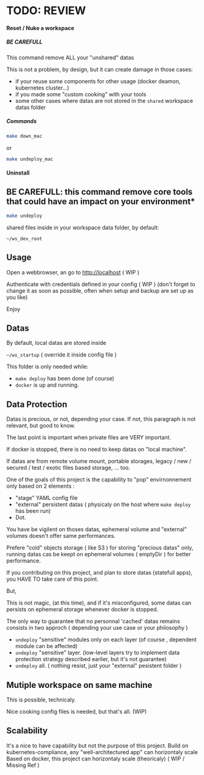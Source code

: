 # TODO: REVIEW
#### Reset / Nuke a workspace

##### BE CAREFULL

This command remove ALL your "unshared" datas

This is not a problem, by design, but it can create damage in those cases:

- if your reuse some components for other usage (docker deamon, kubernetes cluster...)
- if you made some "custom cooking" with your tools
- some other cases where datas are not stored in the `shared` workspace datas folder

##### Commands

````bash
make down_mac
````

or

````bash
make undeploy_mac
````

#### Uninstall

## BE CAREFULL: this command remove core tools that could have an impact on your environment*

```bash
make undeploy
```

shared files inside in your workspace data folder, by default:

`~/ws_dev_root`

## Usage

Open a webbrowser, an go to <http://localhost> ( WIP )

Authenticate with credentials defined in your config ( WIP )
(don't forget to change it as soon as possible, often when setup and backup are set up as you like)

Enjoy

## Datas

By default, local datas are stored inside

`~/ws_startup` ( override it inside config file )

This folder is only needed while:

- `make deploy` has been done (of course)
- `docker` is up and running.

## Data Protection

Datas is precious, or not, depending your case. If not, this paragraph is not relevant, but good to know.

The last point is important when private files are VERY important.

If docker is stopped, there is no need to keep datas on "local machine".

If datas are from remote volume mount, portable storages, legacy / new / secured / test / exotic files based storage, ... too.

One of the goals of this project is the capability to "pop" envirnonnement only based on 2 elements :

- "stage" YAML config file
- "external" persistent datas ( physicaly on the host where `make deploy` has been run)
- Dot.

You have be vigilent on thoses datas, ephemeral volume and "external" volumes doesn't offer same performances.

Prefere "cold" objects storage ( like S3 ) for storing "precious datas" only, running datas cas be keept on ephemeral volumes ( emptyDir ) for better performance.

If you contributing on this project, and plan to store datas (statefull apps), you HAVE TO take care of this point.

But,

This is not magic, (at this time), and if it's misconfigured, some datas can persists on ephemeral storage whenever docker is stopped.

The only way to guarantee that no personnal 'cached' datas remains consists in two approch ( depending your use case or your philosophy )

- `undeploy` "sensitive" modules only on each layer (of course , dependent module can be affected)
- `undeploy` "sensitive" layer. (low-level layers try to implement data protection strategy described earlier, but it's not guarantee)
- `undeploy` all. ( nothing resist, just your "external" pesistent folder )

## Mutiple workspace on same machine

This is possible, technicaly.

Nice cooking config files is needed, but that's all. (WIP)

## Scalability

It's a nice to have capability but not the purpose of this project.
Build on kubernetes-compliance, any "well-architectured app" can horizontaly scale
Based on docker, this project can horizontaly scale (theoricaly) ( WIP / Missing Ref )
